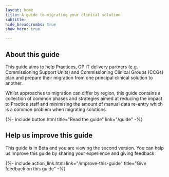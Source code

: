 ```yaml
---
layout: home
title: A guide to migrating your clinical solution
subtitle: 
hide_breadcrumbs: true
show_hero: true

---
```

<!-- [UPLIFT] removed the word 'principal' from the title of the guide -->
<!-- [UPLIFT] replaced the word 'system' with 'solution'-->
## About this guide

This guide aims to help Practices, GP IT delivery partners (e.g. Commissioning Support Units) and Commissioning Clinical Groups (CCGs) plan and prepare their migration from one principal clinical solution to another. 

Whilst approaches to migration can differ by region, this guide contains a collection of common phases and strategies aimed at reducing the impact to Practice staff and minimising the amount of manual data re-entry which is a common problem when migrating solutions.
<!-- [UPLIFT] replaced 'migrating' with 'migration'-->
<!-- [UPLIFT] replaced the word 'system' with 'solution'. Assume all subsequent references to 'system' will be replaced with 'solution'-->
{%- include button.html title="Read the guide" link="/guide" -%}


## Help us improve this guide

This guide is in Beta and you are viewing the second version. You can help us improve this guide by sharing your experience and giving feedback
<!-- [UPLIFT] added reference to the second version. Please remove reference to BETA (and banner) once guide has been in use for some time and any 'teething problems' have been resolved -->
{%- include action_link.html link="/improve-this-guide" title="Give feedback on this guide" -%}

